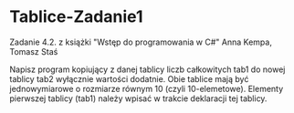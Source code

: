 # Tablice-Zadanie1
Zadanie 4.2. z książki "Wstęp do programowania w C#" Anna Kempa, Tomasz Staś

Napisz program kopiujący z danej tablicy liczb całkowitych tab1 do nowej tablicy tab2 wyłącznie wartości dodatnie. Obie tablice mają być jednowymiarowe o rozmiarze równym 10 (czyli 10-elemetowe). Elementy pierwszej tablicy (tab1) należy wpisać w trakcie deklaracji tej tablicy.
